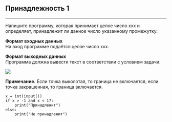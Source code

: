 ## Принадлежность 1
----------------

Напишите программу, которая принимает целое число xxx и определяет, принадлежит ли данное число указанному промежутку. 

**Формат входных данных**  
На вход программе подаётся целое число xxx.

**Формат выходных данных**  
Программа должна вывести текст в соответствии с условием задачи.

![](https://ucarecdn.com/9bd3a69a-d538-41a2-aefb-e76386c653f9/)

**Примечание.** Если точка выколотая, то граница не включается, если точка закрашенная, то граница включается.

```
x = int(input())
if x > -1 and x < 17:
    print("Принадлежит")
else:
    print("Не принадлежит")
```